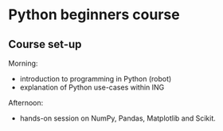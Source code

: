 # Python beginners course

## Course set-up
Morning:
- introduction to programming in Python (robot)
- explanation of Python use-cases within ING

Afternoon:
- hands-on session on NumPy, Pandas, Matplotlib and Scikit.